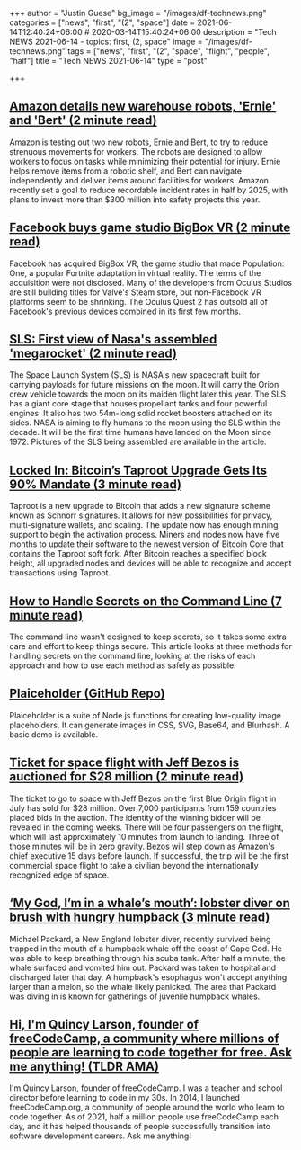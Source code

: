 +++
author = "Justin Guese"
bg_image = "/images/df-technews.png"
categories = ["news", "first", "(2", "space"]
date = 2021-06-14T12:40:24+06:00 # 2020-03-14T15:40:24+06:00
description = "Tech NEWS 2021-06-14 - topics: first, (2, space"
image = "/images/df-technews.png"
tags = ["news", "first", "(2", "space", "flight", "people", "half"]
title = "Tech NEWS 2021-06-14"
type = "post"

+++

## [Amazon details new warehouse robots, 'Ernie' and 'Bert' (2 minute read)](https://www.cnbc.com/2021/06/13/amazon-details-new-warehouse-robots-ernie-and-bert.html)

Amazon is testing out two new robots, Ernie and Bert, to try to reduce strenuous movements for workers. The robots are designed to allow workers to focus on tasks while minimizing their potential for injury. Ernie helps remove items from a robotic shelf, and Bert can navigate independently and deliver items around facilities for workers. Amazon recently set a goal to reduce recordable incident rates in half by 2025, with plans to invest more than $300 million into safety projects this year.

## [Facebook buys game studio BigBox VR (2 minute read)](https://techcrunch.com/2021/06/11/facebook-buys-game-studio-bigbox-vr/)

Facebook has acquired BigBox VR, the game studio that made Population: One, a popular Fortnite adaptation in virtual reality. The terms of the acquisition were not disclosed. Many of the developers from Oculus Studios are still building titles for Valve's Steam store, but non-Facebook VR platforms seem to be shrinking. The Oculus Quest 2 has outsold all of Facebook's previous devices combined in its first few months.

## [SLS: First view of Nasa's assembled 'megarocket' (2 minute read)](https://www.bbc.com/news/science-environment-57446686)

The Space Launch System (SLS) is NASA's new spacecraft built for carrying payloads for future missions on the moon. It will carry the Orion crew vehicle towards the moon on its maiden flight later this year. The SLS has a giant core stage that houses propellant tanks and four powerful engines. It also has two 54m-long solid rocket boosters attached on its sides. NASA is aiming to fly humans to the moon using the SLS within the decade. It will be the first time humans have landed on the Moon since 1972. Pictures of the SLS being assembled are available in the article.

## [Locked In: Bitcoin’s Taproot Upgrade Gets Its 90% Mandate (3 minute read)](https://www.coindesk.com/locked-in-bitcoin-taproot-upgrade-gets-activation-mandate)

Taproot is a new upgrade to Bitcoin that adds a new signature scheme known as Schnorr signatures. It allows for new possibilities for privacy, multi-signature wallets, and scaling. The update now has enough mining support to begin the activation process. Miners and nodes now have five months to update their software to the newest version of Bitcoin Core that contains the Taproot soft fork. After Bitcoin reaches a specified block height, all upgraded nodes and devices will be able to recognize and accept transactions using Taproot.

## [How to Handle Secrets on the Command Line (7 minute read)](https://smallstep.com/blog/command-line-secrets/)

The command line wasn't designed to keep secrets, so it takes some extra care and effort to keep things secure. This article looks at three methods for handling secrets on the command line, looking at the risks of each approach and how to use each method as safely as possible.

## [Plaiceholder (GitHub Repo)](https://github.com/joe-bell/plaiceholder)

Plaiceholder is a suite of Node.js functions for creating low-quality image placeholders. It can generate images in CSS, SVG, Base64, and Blurhash. A basic demo is available.

## [Ticket for space flight with Jeff Bezos is auctioned for $28 million (2 minute read)](https://arstechnica.com/science/2021/06/ticket-for-space-flight-with-jeff-bezos-auctions-for-28-million/)

The ticket to go to space with Jeff Bezos on the first Blue Origin flight in July has sold for $28 million. Over 7,000 participants from 159 countries placed bids in the auction. The identity of the winning bidder will be revealed in the coming weeks. There will be four passengers on the flight, which will last approximately 10 minutes from launch to landing. Three of those minutes will be in zero gravity. Bezos will step down as Amazon's chief executive 15 days before launch. If successful, the trip will be the first commercial space flight to take a civilian beyond the internationally recognized edge of space.

## [‘My God, I’m in a whale’s mouth’: lobster diver on brush with hungry humpback (3 minute read)](https://www.theguardian.com/us-news/2021/jun/12/whale-mouth-lobster-diver-humpback-cape-cod)

Michael Packard, a New England lobster diver, recently survived being trapped in the mouth of a humpback whale off the coast of Cape Cod. He was able to keep breathing through his scuba tank. After half a minute, the whale surfaced and vomited him out. Packard was taken to hospital and discharged later that day. A humpback's esophagus won't accept anything larger than a melon, so the whale likely panicked. The area that Packard was diving in is known for gatherings of juvenile humpback whales.

## [Hi, I'm Quincy Larson, founder of freeCodeCamp, a community where millions of people are learning to code together for free. Ask me anything! (TLDR AMA)](https://tldr.tech/token/6c3ef825381ee396191f77cb92dd1969?redirect=https%3A%2F%2Ftldr.tech%2Fama%2Fquincy-larson/1/0100017a09fe48f3-b9a8d830-3e93-4dd6-89b2-512326baaa78-000000/Bywdlq4_gf6OJtkTeLuH98OqEzIicM7_iFIG0BAdOW0=197)

I'm Quincy Larson, founder of freeCodeCamp. I was a teacher and school director before learning to code in my 30s. In 2014, I launched freeCodeCamp.org, a community of people around the world who learn to code together. As of 2021, half a million people use freeCodeCamp each day, and it has helped thousands of people successfully transition into software development careers. Ask me anything!

